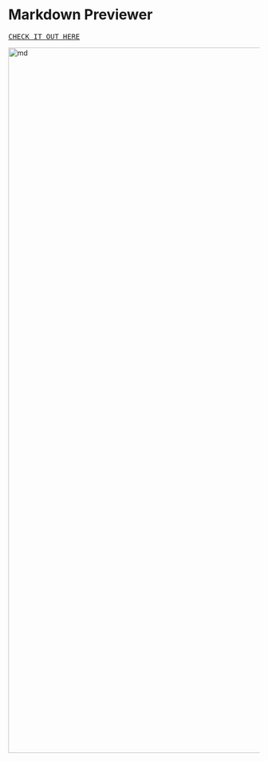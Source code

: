# Markdown Previewer

<kbd><a href="https://uuuuuvika.github.io/markdownPreviewer/">CHECK IT OUT HERE</a></kbd>

<img width="1412" alt="md" src="https://user-images.githubusercontent.com/47716922/219798948-bcad6e48-30e7-491c-80ef-055a2d74fe8e.png">
